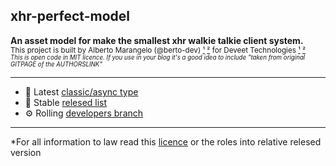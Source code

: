 ## xhr-perfect-model

**An asset model for make the smallest xhr walkie talkie client system.**<br>
<sub>This project is built by Alberto Marangelo (@berto-dev) [¹](https://berto.dev) [²](https://github.com/berto-dev) for Deveet Technologies [¹](https://deveet.com) [²](https://github.com/Deveet-Technologies)</sub><br>
<sup><sub><i>This is open code in MIT licence. If you use in your blog it's a good idea to include "taken from original GITPAGE of the AUTHORSLINK"</i></sub></sup>

---

  - 💎 Latest [classic/async type](https://github.com/js-collection/xhr-perfect-model/tree/released)
  - 💾 Stable [relesed list](https://github.com/js-collection/xhr-perfect-model/releases)
  - ⚙️ Rolling [developers branch](https://github.com/js-collection/xhr-perfect-model/tree/development)

---

*For all information to law read this [licence](https://github.com/js-collection/xhr-perfect-model/blob/main/LICENSE.md) or the roles into relative relesed version
